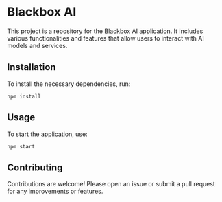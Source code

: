 # Blackbox AI

This project is a repository for the Blackbox AI application. It includes various functionalities and features that allow users to interact with AI models and services.

## Installation

To install the necessary dependencies, run:

```
npm install
```

## Usage

To start the application, use:

```
npm start
```

## Contributing

Contributions are welcome! Please open an issue or submit a pull request for any improvements or features.
